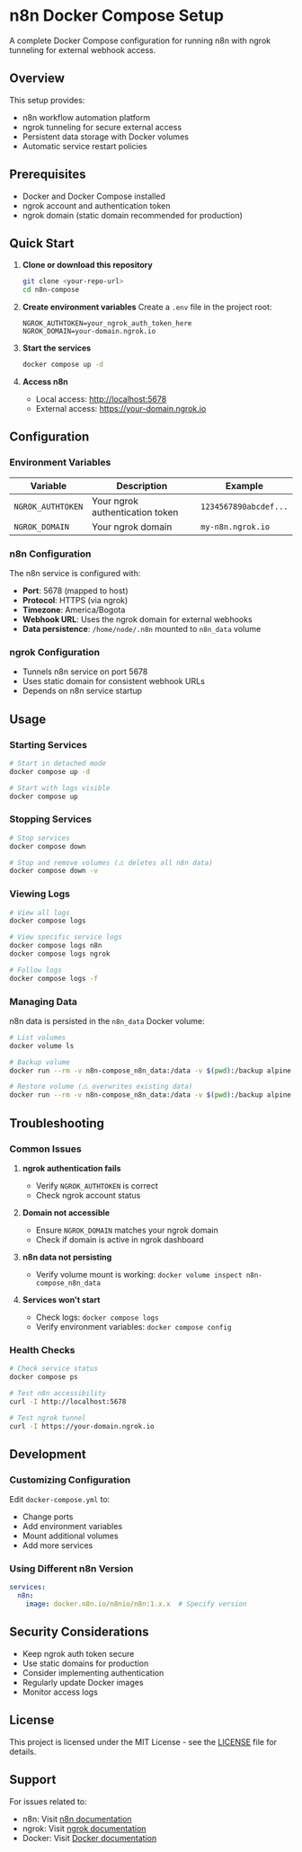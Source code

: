 # n8n Docker Compose Setup

A complete Docker Compose configuration for running n8n with ngrok tunneling for external webhook access.

## Overview

This setup provides:

- n8n workflow automation platform
- ngrok tunneling for secure external access
- Persistent data storage with Docker volumes
- Automatic service restart policies

## Prerequisites

- Docker and Docker Compose installed
- ngrok account and authentication token
- ngrok domain (static domain recommended for production)

## Quick Start

1. **Clone or download this repository**

   ```bash
   git clone <your-repo-url>
   cd n8n-compose
   ```

2. **Create environment variables**
   Create a `.env` file in the project root:

   ```env
   NGROK_AUTHTOKEN=your_ngrok_auth_token_here
   NGROK_DOMAIN=your-domain.ngrok.io
   ```

3. **Start the services**

   ```bash
   docker compose up -d
   ```

4. **Access n8n**

   - Local access: <http://localhost:5678>
   - External access: <https://your-domain.ngrok.io>

## Configuration

### Environment Variables

| Variable | Description | Example |
|----------|-------------|---------|
| `NGROK_AUTHTOKEN` | Your ngrok authentication token | `1234567890abcdef...` |
| `NGROK_DOMAIN` | Your ngrok domain | `my-n8n.ngrok.io` |

### n8n Configuration

The n8n service is configured with:

- **Port**: 5678 (mapped to host)
- **Protocol**: HTTPS (via ngrok)
- **Timezone**: America/Bogota
- **Webhook URL**: Uses the ngrok domain for external webhooks
- **Data persistence**: `/home/node/.n8n` mounted to `n8n_data` volume

### ngrok Configuration

- Tunnels n8n service on port 5678
- Uses static domain for consistent webhook URLs
- Depends on n8n service startup

## Usage

### Starting Services

```bash
# Start in detached mode
docker compose up -d

# Start with logs visible
docker compose up
```

### Stopping Services

```bash
# Stop services
docker compose down

# Stop and remove volumes (⚠️ deletes all n8n data)
docker compose down -v
```

### Viewing Logs

```bash
# View all logs
docker compose logs

# View specific service logs
docker compose logs n8n
docker compose logs ngrok

# Follow logs
docker compose logs -f
```

### Managing Data

n8n data is persisted in the `n8n_data` Docker volume:

```bash
# List volumes
docker volume ls

# Backup volume
docker run --rm -v n8n-compose_n8n_data:/data -v $(pwd):/backup alpine tar czf /backup/n8n-backup.tar.gz /data

# Restore volume (⚠️ overwrites existing data)
docker run --rm -v n8n-compose_n8n_data:/data -v $(pwd):/backup alpine tar xzf /backup/n8n-backup.tar.gz -C /
```

## Troubleshooting

### Common Issues

1. **ngrok authentication fails**
   - Verify `NGROK_AUTHTOKEN` is correct
   - Check ngrok account status

2. **Domain not accessible**
   - Ensure `NGROK_DOMAIN` matches your ngrok domain
   - Check if domain is active in ngrok dashboard

3. **n8n data not persisting**
   - Verify volume mount is working: `docker volume inspect n8n-compose_n8n_data`

4. **Services won't start**
   - Check logs: `docker compose logs`
   - Verify environment variables: `docker compose config`

### Health Checks

```bash
# Check service status
docker compose ps

# Test n8n accessibility
curl -I http://localhost:5678

# Test ngrok tunnel
curl -I https://your-domain.ngrok.io
```

## Development

### Customizing Configuration

Edit `docker-compose.yml` to:

- Change ports
- Add environment variables
- Mount additional volumes
- Add more services

### Using Different n8n Version

```yaml
services:
  n8n:
    image: docker.n8n.io/n8nio/n8n:1.x.x  # Specify version
```

## Security Considerations

- Keep ngrok auth token secure
- Use static domains for production
- Consider implementing authentication
- Regularly update Docker images
- Monitor access logs

## License

This project is licensed under the MIT License - see the [LICENSE](LICENSE) file for details.

## Support

For issues related to:

- n8n: Visit [n8n documentation](https://docs.n8n.io/)
- ngrok: Visit [ngrok documentation](https://ngrok.com/docs)
- Docker: Visit [Docker documentation](https://docs.docker.com/)
